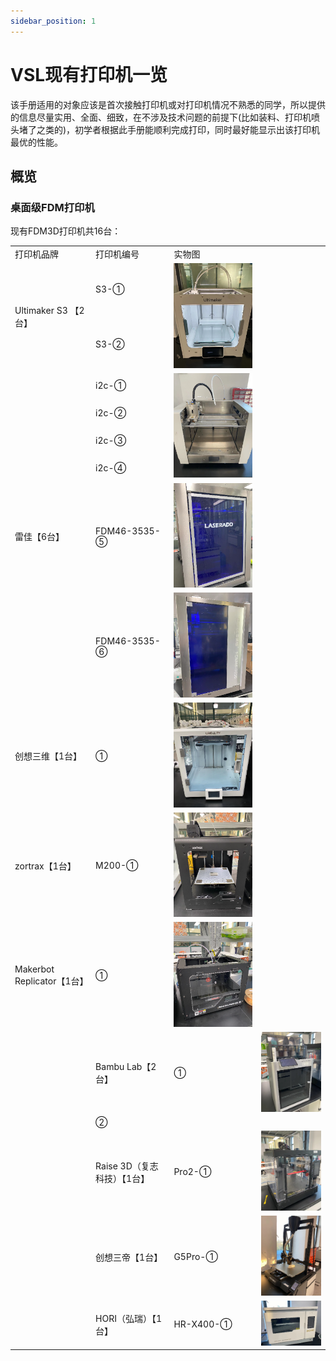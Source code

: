 ```yaml
---
sidebar_position: 1
---
```


# VSL现有打印机一览

该手册适用的对象应该是首次接触打印机或对打印机情况不熟悉的同学，所以提供的信息尽量实用、全面、细致，在不涉及技术问题的前提下(比如装料、打印机喷头堵了之类的)，初学者根据此手册能顺利完成打印，同时最好能显示出该打印机最优的性能。


## 概览

### 桌面级FDM打印机

现有FDM3D打印机共16台：

<!--20221007董晴：Markdown不支持单元格合并，所以表格用html写了-->
<!--
| 打印机品牌 | 打印机编号 | 实物图 |
| :---: |:----:|:------:|
| Ultimaker S3 【2台】|S3-①|![20221007150924](/img/20221007150924.png)|

![20221007155842](/img/20221007155842.png)
-->


<table>
	<tr>
	    <td >打印机品牌</td>
	    <td>打印机编号</td>
	    <td>实物图</td>  
	</tr >
	<tr >
	    <td rowspan="2">Ultimaker S3 【2台】</td>
	    <td>S3-①</td>
        <td rowspan="2"><img src="/img/20221007150924.png" /></td>
	</tr>
	<tr>
	    <td>S3-②</td>
	</tr>
	<tr>
	    <td rowspan="6">雷佳【6台】</td>
        <td>i2c-①</td>
        <td rowspan="4"><img src="/img/20221007152959.png" /></td>
    </tr>
    <tr>
        <td>i2c-②</td>
    </tr>
    <tr>
        <td>i2c-③</td>
    </tr>
    <tr>
        <td>i2c-④</td>
    </tr>
    <tr>
        <td>FDM46-3535-⑤</td>
        <td><img src="/img/20221007153906.png" /></td>
    </tr>
    <tr>
        <td>FDM46-3535-⑥</td>
        <td><img src="/img/20221007154107.png" /></td>
    </tr>
    <tr>
        <td>创想三维【1台】</td>
        <td>①</td>
        <td><img src="/img/20221007154434.png" /></td>
    </tr>
    <tr>
        <td>zortrax【1台】</td>
        <td>M200-①</td>
        <td><img src="/img/20221007154920.png" /></td>
    </tr>
    <tr>
        <td>Makerbot Replicator【1台】</td>
        <td>①</td>
        <td><img src="/img/20221007155117.png" /></td>
    </tr>
    <tr>
        <td rowspan="6"><td>Bambu Lab【2台】</td>
        <td>①</td>
        <td><img src="/img/20221007155311.png"/></td>
    </tr>
    <tr>
        <td>②</td>
    </tr>
    <tr>
        <td>Raise 3D（复志科技）【1台】</td>
        <td>Pro2-①</td>
        <td><img src="/img/20221007155458.png" /></td>
    </tr>
    <tr>
        <td>创想三帝【1台】</td>
        <td>G5Pro-①</td>
        <td><img src="/img/20221007155659.png" /></td>
    </tr>
    <tr>
        <td>HORI（弘瑞）【1台】</td>
        <td>HR-X400-①</td>
        <td><img src="/img/20221007155842.png" /></td>
    </tr>
</table>
